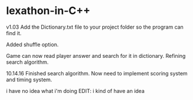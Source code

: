 # lexathon-in-C++
v1.03
Add the Dictionary.txt file to your project folder so the program can find it.

Added shuffle option.

Game can now read player answer and search for it in dictionary. Refining search algorithm.

10.14.16
Finished search algorithm.
Now need to implement scoring system and timing system.












































i have no idea what i'm doing
EDIT:
i kind of have an idea
